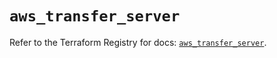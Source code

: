 # `aws_transfer_server`

Refer to the Terraform Registry for docs: [`aws_transfer_server`](https://registry.terraform.io/providers/hashicorp/aws/4.67.0/docs/resources/transfer_server).
